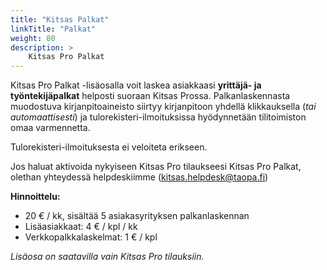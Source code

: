```yaml
---
title: "Kitsas Palkat"
linkTitle: "Palkat"
weight: 80
description: >
    Kitsas Pro Palkat
---
```


Kitsas Pro Palkat -lisäosalla voit laskea asiakkaasi **yrittäjä- ja työntekijäpalkat** helposti suoraan Kitsas Prossa. Palkanlaskennasta muodostuva kirjanpitoaineisto siirtyy kirjanpitoon yhdellä klikkauksella (_tai automaattisesti_) ja tulorekisteri-ilmoituksissa hyödynnetään tilitoimiston omaa varmennetta. 

Tulorekisteri-ilmoituksesta ei veloiteta erikseen.

Jos haluat aktivoida nykyiseen Kitsas Pro tilaukseesi Kitsas Pro Palkat, olethan yhteydessä helpdeskiimme (kitsas.helpdesk@taopa.fi)

**Hinnoittelu:**
- 20 € / kk, sisältää 5 asiakasyrityksen palkanlaskennan
- Lisäasiakkaat: 4 € / kpl / kk
- Verkkopalkkalaskelmat: 1 € / kpl

_Lisäosa on saatavilla vain Kitsas Pro tilauksiin._


